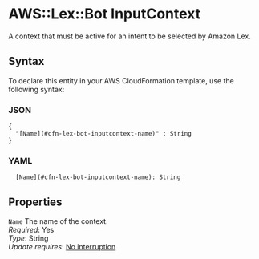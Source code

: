 # AWS::Lex::Bot InputContext<a name="aws-properties-lex-bot-inputcontext"></a>

A context that must be active for an intent to be selected by Amazon Lex\.

## Syntax<a name="aws-properties-lex-bot-inputcontext-syntax"></a>

To declare this entity in your AWS CloudFormation template, use the following syntax:

### JSON<a name="aws-properties-lex-bot-inputcontext-syntax.json"></a>

```
{
  "[Name](#cfn-lex-bot-inputcontext-name)" : String
}
```

### YAML<a name="aws-properties-lex-bot-inputcontext-syntax.yaml"></a>

```
  [Name](#cfn-lex-bot-inputcontext-name): String
```

## Properties<a name="aws-properties-lex-bot-inputcontext-properties"></a>

`Name`  <a name="cfn-lex-bot-inputcontext-name"></a>
The name of the context\.  
*Required*: Yes  
*Type*: String  
*Update requires*: [No interruption](https://docs.aws.amazon.com/AWSCloudFormation/latest/UserGuide/using-cfn-updating-stacks-update-behaviors.html#update-no-interrupt)
